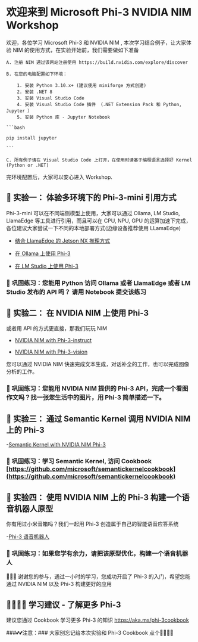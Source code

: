 # 欢迎来到 Microsoft Phi-3 NVIDIA NIM Workshop

欢迎，各位学习 Microsoft Phi-3 和 NVIDIA NIM , 本次学习结合例子，让大家体验 NIM 的使用方式，在实验开始前，我们需要做如下准备

    A. 注册 NIM 通过该网站注册使用 https://build.nvidia.com/explore/discover

    B. 在您的电脑配置如下环境：

        1. 安装 Python 3.10.x+ (建议使用 miniforge 方式创建)
        2. 安装 .NET 8
        3. 安装 Visual Studio Code
        4. 安装 Visual Studio Code 插件 （.NET Extension Pack 和 Python, Jupyter ）
        5. 安装 Python 库 - Jupyter Notebook

    ```bash

    pip install jupyter

    ```

    C. 所有例子请在 Visual Studio Code 上打开，在使用时请基于编程语言选择好 Kernel (Python or .NET)

完环境配置后，大家可以安心进入 Workshop.

## **🧪 实验一： 体验多环境下的 Phi-3-mini 引用方式**

Phi-3-mini 可以在不同端侧模型上使用，大家可以通过 Ollama, LM Studio, LlamaEdge 等工具进行引用，而且可以在 CPU, NPU, GPU 的运算加速下完成，各位建议大家尝试一下不同的本地部署方式(边缘设备推荐使用 LLamaEdge)

- [结合 LlamaEdge 的 Jetson NX 推理方式](https://github.com/microsoft/Phi-3CookBook/blob/main/md/03.Inference/translations/zh-cn/Jetson_Inference.md)

- [在 Ollama 上使用 Phi-3](https://github.com/microsoft/Phi-3CookBook/blob/main/md/02.QuickStart/translations/zh-cn/Ollama_QuickStart.md)

- [在 LM Studio 上使用 Phi-3](https://github.com/microsoft/Phi-3CookBook/blob/main/md/02.QuickStart/translations/zh-cn/LMStudio_QuickStart.md)

### **🍔 巩固练习**：您能用 Python 访问 Ollama 或者 LlamaEdge 或者 LM Studio 发布的 API 吗？ 请用 Notebook 提交该练习


## **🧪 实验二： 在 NVIDIA NIM 上使用 Phi-3**

或者用 API 的方式更直接，那我们玩玩 NIM

- [NVIDIA NIM with Phi-3-instruct](./Phi-3-Instruct.ipynb)

- [NVIDIA NIM with Phi-3-vision](./Phi-3-Vision.ipynb)

您可以通过 NVIDIA NIM 快速完成文本生成，对话补全的工作，也可以完成图像分析的工作。

### **🍔 巩固练习**：您能用 NVIDIA NIM 提供的 Phi-3 API，完成一个看图作文吗？找一张您生活中的图片，用 Phi-3 简单描述一下。


## **🧪 实验三： 通过 Semantic Kernel 调用 NVIDIA NIM 上的 Phi-3**

-[Semantic Kernel with NVIDIA NIM Phi-3](./Phi-3-SK.ipynb) 

### **🍔 巩固练习**：学习 Semantic Kernel, 访问 Cookbook [https://github.com/microsoft/semantickernelcookbook](https://github.com/microsoft/semantickernelcookbook)


## **🧪 实验四： 使用 NVIDIA NIM 上的 Phi-3 构建一个语音机器人原型**

你有用过小米音箱吗？我们一起用 Phi-3 创造属于自己的智能语音应答系统

-[Phi-3 语音机器人](./Phi-3-Voice.ipynb)


### **🍔 巩固练习**：如果您学有余力，请把该原型优化，构建一个语音机器人


🎉🎉🎉 谢谢您的参与，通过一小时的学习，您成功开启了 Phi-3 的入门，希望您能通过 NVIDIA NIM 以及 Phi-3 构建更好的应用

## **🚀🚀🚀🚀 学习建议 - 了解更多 Phi-3**

建议您通过 Cookbook 学习更多 Phi-3 的知识 https://aka.ms/phi-3cookbook

###💕💕注意：### 大家别忘记给本次实验和 Phi-3 Cookbook 点个🌟🌟🌟🌟

